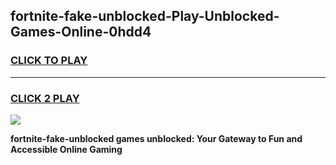 
## fortnite-fake-unblocked-Play-Unblocked-Games-Online-0hdd4
<h3>
<a href="https://premium76.site?title=fortnite-fake-unblocked&ref=25A">CLICK TO PLAY</a></h3>
<hr>

<h3>
<a href="https://premium76.site?title=fortnite-fake-unblocked&ref=25A">CLICK 2 PLAY</a>
  
</h3>

<a href="https://premium76.site?title=fortnite-fake-unblocked&ref=25A"><img src="https://clearcache.store/games.png"></a>


**fortnite-fake-unblocked games unblocked: Your Gateway to Fun and Accessible Online Gaming**
